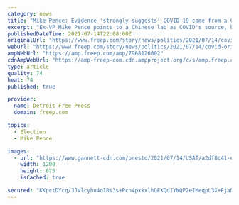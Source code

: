 ```yaml
---
category: news
title: "Mike Pence: Evidence 'strongly suggests' COVID-19 came from a Chinese lab"
excerpt: "Ex-VP Mike Pence points to a Chinese lab as COVID's source, but doesn't elaborate on the evidence he's citing. In a new paper, virologists disagree."
publishedDateTime: 2021-07-14T22:08:00Z
originalUrl: "https://www.freep.com/story/news/politics/2021/07/14/covid-origin-mike-pence-says-evidence-strongly-suggests-chinese-lab/7968126002/"
webUrl: "https://www.freep.com/story/news/politics/2021/07/14/covid-origin-mike-pence-says-evidence-strongly-suggests-chinese-lab/7968126002/"
ampWebUrl: "https://amp.freep.com/amp/7968126002"
cdnAmpWebUrl: "https://amp-freep-com.cdn.ampproject.org/c/s/amp.freep.com/amp/7968126002"
type: article
quality: 74
heat: 74
published: true

provider:
  name: Detroit Free Press
  domain: freep.com

topics:
  - Election
  - Mike Pence

images:
  - url: "https://www.gannett-cdn.com/presto/2021/07/14/USAT/a2df8c41-e316-433a-a049-afa1df9aa141-Pence.jpg?auto=webp&crop=1999,1125,x0,y390&format=pjpg&width=1200"
    width: 1200
    height: 675
    isCached: true

secured: "KKpctDYcq/JJVlcyhu4oIRs3s+Pcn4pxkxlhQEXQdIYNQP2eIMeqpL3X+EjaNGABxce5aGe9i5XsWrBP5kA84GEHXWBBC3TBT8auYJiy9C0jO0GAg5xpl1rUbfFADw8mEarp0n2D/dhcrPf9fykF3OCrIK+UQ+Ey09w0iFXjJKwdcA7imeHh/opAAPXb5A1TNVoX3VbVvhypN5A1gYAlPxKHpJo8ye/cCMqt70r+c9fGFHc3iHgPJVagX3qrozsWR9Wco90KZrJxTTf/6lMNRN4+TGvEHLJQh0fMWRhR4umGsmnnocySWHgb8qxe029wzKIPowGgFQotBZdMJaWgbIC82Aow43+y0wYicpKuDWs=;aYHq01Flp8VibUqKvmkOYQ=="
---
```


